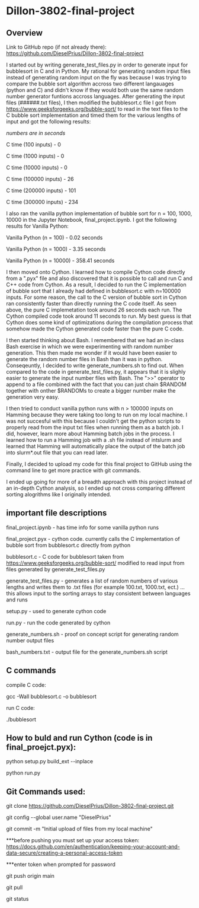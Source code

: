 # Dillon-3802-final-project

## Overview

Link to GitHub repo (if not already there): https://github.com/DieselPrius/Dillon-3802-final-project

I started out by writing generate_test_files.py in order to generate input for bubblesort in C and in Python.
My rational for generating random input files instead of generating random input on the fly was because I was trying to compare the 
bubble sort algorithm accross two different langauages (python and C) and didn't know if they would both use the same random number generator 
funtions accross languages. After generating the input files (######.txt files), I then modified the bubblesort.c file I got
from https://www.geeksforgeeks.org/bubble-sort/ to read in the text files to the C bubble sort implementation and timed them for the various
lengths of input and got the following results:

*numbers are in seconds*

C time (100 inputs) - 0 

C time (1000 inputs) - 0

C time (10000 inputs) - 0

C time (100000 inputs) - 26

C time (200000 inputs) - 101

C time (300000 inputs) - 234 


I also ran the vanilla python implementation of bubble sort for n = 100, 1000, 10000 in the Jupyter Notebook, final_project.ipynb.
I got the following results for Vanilla Python:

Vanilla Python (n = 100) -  0.02  seconds

Vanilla Python (n = 1000) -  3.35  seconds

Vanilla Python (n = 10000) -  358.41  seconds


I then moved onto Cython. I learned how to compile Cython code directly from a ".pyx" file and also discovered that it is possible to 
call and run C and C++ code from Cython. As a result, I decided to run the C implementation of bubble sort that I already had defined in
bubblesort.c with n=100000 inputs. For some reason, the call to the C version of bubble sort in Cython ran consistently faster than
directly running the C code itself. As seen above, the pure C implemetation took around 26 seconds each run. The Cython compiled code
took around 11 seconds to run. My best guess is that Cython does some kind of optimizations during the compilation process that somehow
made the Cython generated code faster than the pure C code.

I then started thinking about Bash. I remembered that we had an in-class Bash exercise in which we were experimenting with random number
generation. This then made me wonder if it would have been easier to generate the random number files in Bash than it was in python. 
Conseqeuntly, I decided to write generate_numbers.sh to find out. When compared to the code in generate_test_files.py, it appears that
it is slighly easier to generate the input number files with Bash. The ">>" operator to append to a file combined with the fact that you 
can just chain $RANDOM together with onther $RANDOMs to create a bigger number make the generation very easy.

I then tried to conduct vanilla python runs with n > 100000 inputs on Hamming because they were taking too long to run on my local machine.
I was not succesful with this because I couldn't get the python scripts to properly read from the input txt files when running them as a batch job.
I did, however, learn more about Hamming batch jobs in the process. I learned how to run a Hamming job with a .sh file instead of intslurm and
learned that Hamming will automatically place the output of the batch job into slurm*.out file that you can read later. 

Finally, I decided to upload my code for this final project to GitHub using the command line to get more practice with git commands. 

I ended up going for more of a breadth approach with this project instead of an in-depth Cython analysis, so I ended up not cross comparing
different sorting alogrithms like I originally intended.


## important file descriptions

final_project.ipynb - has time info for some vanilla python runs 

final_project.pyx - cython code. currently calls the C implementation of bubble sort from bubblesort.c directly from python

bubblesort.c - C code for bubblesort taken from https://www.geeksforgeeks.org/bubble-sort/ modified to read input from files generated by generate_test_files.py

generate_test_files.py - generates a list of random numbers of various lengths and writes them to .txt files (for example 100.txt, 1000.txt, ect.) ...
                            this allows input to the sorting arrays to stay consistent between languages and runs

setup.py - used to generate cython code

run.py - run the code generated by cython

generate_numbers.sh - proof on concept script for generating random number output files

bash_numbers.txt - output file for the generate_numbers.sh script


## C commands

compile C code:
    
gcc -Wall bubblesort.c -o bubblesort

run C code:
    
./bubblesort
    
## How to buld and run Cython (code is in final_proejct.pyx):

python setup.py build_ext --inplace

python run.py

## Git Commands used:

git clone https://github.com/DieselPrius/Dillon-3802-final-project.git

git config --global user.name "DieselPrius"

git commit -m "Initial upload of files from my local machine"

***before pushing you must set up your access token: https://docs.github.com/en/authentication/keeping-your-account-and-data-secure/creating-a-personal-access-token

***enter token when prompted for password

git push origin main

git pull

git status